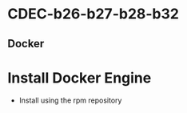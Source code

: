 # CDEC-b26-b27-b28-b32

##  Docker 

# Install Docker Engine 
- Install using the rpm repository
 
 